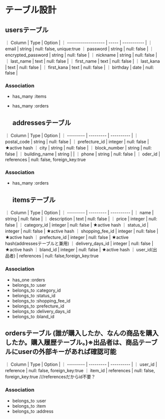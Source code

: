 # テーブル設計

  ## usersテーブル
｜ Column               | Type   | Option      |
｜ -------------------  | -----  | ----------- |
｜ email                | string | null: false, unique:true
｜ password             | string | null: false |
｜ encrypted_password   | string | null: false |
｜ nickname             | string | null: false |
｜ last_name            | text   | null: false |
｜ first_name           | text   | null: false |
｜ last_kana            | text   | null: false |
｜ first_kana           | text   | null: false |
｜ birthday             | date   | null: false |
 ### Association
- has_many :items
- has_many :orders



  ## addressesテーブル 
｜ Column        | Type       | Option      |
｜ ---------     | ---------  | ----------  |
｜ postal_code   | string     | null: false |
｜ prefecture_id | integer    | null: false | ★active hash
｜ city          | string     | null: false |
｜ block_number  | string     | null: false |
｜ building_name | string     |             |
｜ phone         | string     | null: false |
｜ oder_id       | references | null: false, foreign_key:true
 ### Association
- has_many :orders



  ## itemsテーブル 
｜ Column           | Type       | Option      |
｜ ---------        | ---------  | ----------  |
｜ name             | string     | null: false |
｜ description      | text       | null: false |
｜ price            | integer    | null: false |
｜ category_id      | integer    | null: false | ★active hash
｜ status_id        | integer    | null: false | ★active hash
｜ shopping_fee_id  | integer    | null: false | ★active hash
｜ prefecture_id    | integer    | null: false | ★active hash(addressesテーブルと兼用)
｜ delivery_days_id | integer    | null: false | ★active hash
｜ bland_id         | integer    | null: false | ★active hash
｜ user_id(出品者)   | references | null: false,foreign_key:true
 ### Association
- has_one :orders
- belongs_to :user
- belongs_to :category_id
- belongs_to :status_id
- belongs_to :shopping_fee_id
- belongs_to :prefecture_id
- belongs_to :delivery_days_id
- belongs_to :bland_id




 ## ordersテーブル (誰が購入したか、なんの商品を購入したか。購入履歴テーブル。)※出品者は、商品テーブルにuserの外部キーがあれば確認可能
｜ Column    | Type       | Option      |
｜ --------- | ---------  | ----------  |
｜ user_id   | reference  | null: false, foreign_key:true
｜ item_id   | references | null: false, foreign_key:true    ///referencesだからid不要？
 ### Association
- belongs_to :user
- belongs_to :item
- belongs_to :address